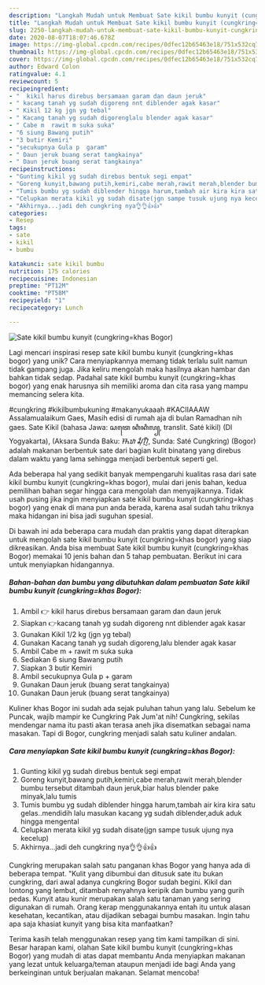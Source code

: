 ```yaml
---
description: "Langkah Mudah untuk Membuat Sate kikil bumbu kunyit (cungkring=khas Bogor), Menggugah Selera"
title: "Langkah Mudah untuk Membuat Sate kikil bumbu kunyit (cungkring=khas Bogor), Menggugah Selera"
slug: 2250-langkah-mudah-untuk-membuat-sate-kikil-bumbu-kunyit-cungkringkhas-bogor-menggugah-selera
date: 2020-08-07T18:07:46.678Z
image: https://img-global.cpcdn.com/recipes/0dfec12b65463e18/751x532cq70/sate-kikil-bumbu-kunyit-cungkringkhas-bogor-foto-resep-utama.jpg
thumbnail: https://img-global.cpcdn.com/recipes/0dfec12b65463e18/751x532cq70/sate-kikil-bumbu-kunyit-cungkringkhas-bogor-foto-resep-utama.jpg
cover: https://img-global.cpcdn.com/recipes/0dfec12b65463e18/751x532cq70/sate-kikil-bumbu-kunyit-cungkringkhas-bogor-foto-resep-utama.jpg
author: Edward Colon
ratingvalue: 4.1
reviewcount: 5
recipeingredient:
- "  kikil harus direbus bersamaan garam dan daun jeruk"
- " kacang tanah yg sudah digoreng nnt diblender agak kasar"
- " Kikil 12 kg jgn yg tebal"
- " Kacang tanah yg sudah digorenglalu blender agak kasar"
- " Cabe m  rawit m suka suka"
- "6 siung Bawang putih"
- "3 butir Kemiri"
- "secukupnya Gula p  garam"
- " Daun jeruk buang serat tangkainya"
- " Daun jeruk buang serat tangkainya"
recipeinstructions:
- "Gunting kikil yg sudah direbus bentuk segi empat"
- "Goreng kunyit,bawang putih,kemiri,cabe merah,rawit merah,blender bumbu tersebut ditambah daun jeruk,biar halus blender pake minyak,lalu tumis"
- "Tumis bumbu yg sudah diblender hingga harum,tambah air kira kira satu gelas..mendidih lalu masukan kacang yg sudah diblender,aduk aduk hingga mengental"
- "Celupkan merata kikil yg sudah disate(jgn sampe tusuk ujung nya kecelup)"
- "Akhirnya...jadi deh cungkring nya👌👌👍👍"
categories:
- Resep
tags:
- sate
- kikil
- bumbu

katakunci: sate kikil bumbu 
nutrition: 175 calories
recipecuisine: Indonesian
preptime: "PT12M"
cooktime: "PT58M"
recipeyield: "1"
recipecategory: Lunch

---
```



![Sate kikil bumbu kunyit (cungkring=khas Bogor)](https://img-global.cpcdn.com/recipes/0dfec12b65463e18/751x532cq70/sate-kikil-bumbu-kunyit-cungkringkhas-bogor-foto-resep-utama.jpg)

Lagi mencari inspirasi resep sate kikil bumbu kunyit (cungkring=khas bogor) yang unik? Cara menyiapkannya memang tidak terlalu sulit namun tidak gampang juga. Jika keliru mengolah maka hasilnya akan hambar dan bahkan tidak sedap. Padahal sate kikil bumbu kunyit (cungkring=khas bogor) yang enak harusnya sih memiliki aroma dan cita rasa yang mampu memancing selera kita.

#cungkring #kikilbumbukuning #makanyukaaah #KACIIAAAW Assalamualaikum Gaes, Masih edisi di rumah aja di bulan Ramadhan nih gaes. Sate Kikil (bahasa Jawa: ꦱꦠꦺ ꦏꦶꦏꦶꦭ꧀, translit. Saté kikil) (DI Yogyakarta), (Aksara Sunda Baku: ᮞᮒᮦ ᮎᮥᮀᮊᮢᮤᮀ, Sunda: Saté Cungkring) (Bogor) adalah makanan berbentuk sate dari bagian kulit binatang yang direbus dalam waktu yang lama sehingga menjadi berbentuk seperti gel.

Ada beberapa hal yang sedikit banyak mempengaruhi kualitas rasa dari sate kikil bumbu kunyit (cungkring=khas bogor), mulai dari jenis bahan, kedua pemilihan bahan segar hingga cara mengolah dan menyajikannya. Tidak usah pusing jika ingin menyiapkan sate kikil bumbu kunyit (cungkring=khas bogor) yang enak di mana pun anda berada, karena asal sudah tahu triknya maka hidangan ini bisa jadi suguhan spesial.


Di bawah ini ada beberapa cara mudah dan praktis yang dapat diterapkan untuk mengolah sate kikil bumbu kunyit (cungkring=khas bogor) yang siap dikreasikan. Anda bisa membuat Sate kikil bumbu kunyit (cungkring=khas Bogor) memakai 10 jenis bahan dan 5 tahap pembuatan. Berikut ini cara untuk menyiapkan hidangannya.

<!--inarticleads1-->

##### Bahan-bahan dan bumbu yang dibutuhkan dalam pembuatan Sate kikil bumbu kunyit (cungkring=khas Bogor):

1. Ambil  👉 kikil harus direbus bersamaan garam dan daun jeruk
1. Siapkan  👉kacang tanah yg sudah digoreng nnt diblender agak kasar
1. Gunakan  Kikil 1/2 kg (jgn yg tebal)
1. Gunakan  Kacang tanah yg sudah digoreng,lalu blender agak kasar
1. Ambil  Cabe m + rawit m suka suka
1. Sediakan 6 siung Bawang putih
1. Siapkan 3 butir Kemiri
1. Ambil secukupnya Gula p + garam
1. Gunakan  Daun jeruk (buang serat tangkainya)
1. Gunakan  Daun jeruk (buang serat tangkainya)


Kuliner khas Bogor ini sudah ada sejak puluhan tahun yang lalu. Sebelum ke Puncak, wajib mampir ke Cungkring Pak Jum&#39;at nih! Cungkring, sekilas mendengar nama itu pasti akan terasa aneh jika disematkan sebagai nama masakan. Tapi di Bogor, cungkring menjadi salah satu kuliner andalan. 

<!--inarticleads2-->

##### Cara menyiapkan Sate kikil bumbu kunyit (cungkring=khas Bogor):

1. Gunting kikil yg sudah direbus bentuk segi empat
1. Goreng kunyit,bawang putih,kemiri,cabe merah,rawit merah,blender bumbu tersebut ditambah daun jeruk,biar halus blender pake minyak,lalu tumis
1. Tumis bumbu yg sudah diblender hingga harum,tambah air kira kira satu gelas..mendidih lalu masukan kacang yg sudah diblender,aduk aduk hingga mengental
1. Celupkan merata kikil yg sudah disate(jgn sampe tusuk ujung nya kecelup)
1. Akhirnya...jadi deh cungkring nya👌👌👍👍


Cungkring merupakan salah satu panganan khas Bogor yang hanya ada di beberapa tempat. &#34;Kulit yang dibumbui dan ditusuk sate itu bukan cungkring, dari awal adanya cungkring Bogor sudah begini. Kikil dan lontong yang lembut, ditambah renyahnya keripik dan bumbu yang gurih pedas. Kunyit atau kunir merupakan salah satu tanaman yang sering digunakan di rumah. Orang kerap menggunakannya entah itu untuk alasan kesehatan, kecantikan, atau dijadikan sebagai bumbu masakan. Ingin tahu apa saja khasiat kunyit yang bisa kita manfaatkan? 

Terima kasih telah menggunakan resep yang tim kami tampilkan di sini. Besar harapan kami, olahan Sate kikil bumbu kunyit (cungkring=khas Bogor) yang mudah di atas dapat membantu Anda menyiapkan makanan yang lezat untuk keluarga/teman ataupun menjadi ide bagi Anda yang berkeinginan untuk berjualan makanan. Selamat mencoba!

